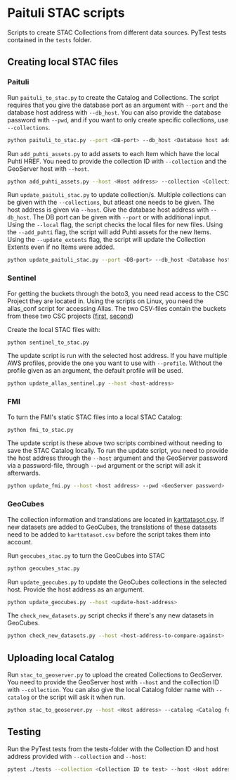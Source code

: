 # Paituli STAC scripts

Scripts to create STAC Collections from different data sources. PyTest tests contained in the `tests` folder.

## Creating local STAC files

### Paituli

Run `paituli_to_stac.py` to create the Catalog and Collections. The script requires that you give the database port as an argument with `--port` and the database host address with `--db_host`. You can also provide the database password with `--pwd`, and if you want to only create specific collections, use `--collections`.
```bash
python paituli_to_stac.py --port <DB-port> --db_host <Database host address>
```

Run `add_puhti_assets.py` to add assets to each Item which have the local Puhti HREF. You need to provide the collection ID with `--collection` and the GeoServer host with `--host`.
```bash
python add_puhti_assets.py --host <Host address> --collection <Collection ID>
```

Run `update_paituli_stac.py` to update collection/s. Multiple collections can be given with the `--collections`, but atleast one needs to be given. The host address is given via `--host`. Give the database host address with `--db_host`. The DB port can be given with `--port` or with additional input. Using the `--local` flag, the script checks the local files for new files. Using the `--add_puhti` flag, the script will add Puhti assets for the new Items. Using the `--update_extents` flag, the script will update the Collection Extents even if no Items were added.
```bash
python update_paituli_stac.py --port <DB-port> --db_host <Database host address> --host <Host address> --collections <Collection ID>
```

### Sentinel

For getting the buckets through the boto3, you need read access to the CSC Project they are located in. Using the scripts on Linux, you need the allas_conf script for accessing Allas. The two CSV-files contain the buckets from these two CSC projects ([first](files/2000290_buckets.csv), [second](files/2001106_buckets.csv))

Create the local STAC files with:
```sh
python sentinel_to_stac.py
```

The update script is run with the selected host address. If you have multiple AWS profiles, provide the one you want to use with `--profile`. 
Without the profile given as an argument, the default profile will be used.
```sh
python update_allas_sentinel.py --host <host-address>
```

### FMI

To turn the FMI's static STAC files into a local STAC Catalog:
```sh
python fmi_to_stac.py
```

The update script is these above two scripts combined without needing to save the STAC Catalog locally. To run the update script, you need to provide the host address through the `--host` argument and the GeoServer password via a password-file, through `--pwd` argument or the script will ask it afterwards.
```sh
python update_fmi.py --host <host address> --pwd <GeoServer password>
```

### GeoCubes

The collection information and translations are located in [karttatasot.csv](files/karttatasot.csv). If new datasets are added to GeoCubes, the translations of these datasets need to be added to `karttatasot.csv` before the script takes them into account.

Run `geocubes_stac.py` to turn the GeoCubes into STAC
```bash
python geocubes_stac.py 
```

Run `update_geocubes.py` to update the GeoCubes collections in the selected host. Provide the host address as an argument.
```bash
python update_geocubes.py --host <update-host-address>
```

The `check_new_datasets.py` script checks if there's any new datasets in GeoCubes.
```bash
python check_new_datasets.py --host <host-address-to-compare-against>
```

## Uploading local Catalog

Run `stac_to_geoserver.py` to upload the created Collections to GeoServer. You need to provide the GeoServer host with `--host` and the collection ID with `--collection`. You can also give the local Catalog folder name with `--catalog` or the script will ask it when run.
```bash
python stac_to_geoserver.py --host <Host address> --catalog <Catalog folder name> --collection <Collection ID>
```


## Testing

Run the PyTest tests from the tests-folder with the Collection ID and host address provided with `--collection` and `--host`:
```bash
pytest ./tests --collection <Collection ID to test> --host <Host address>
```